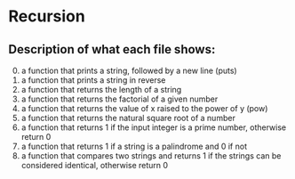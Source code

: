 # Recursion

## Description of what each file shows:
0. a function that prints a string, followed by a new line (puts)
1. a function that prints a string in reverse
2. a function that returns the length of a string
3. a function that returns the factorial of a given number
4. a function that returns the value of x raised to the power of y (pow)
5. a function that returns the natural square root of a number
6. a function that returns 1 if the input integer is a prime number, otherwise return 0
7. a function that returns 1 if a string is a palindrome and 0 if not
8. a function that compares two strings and returns 1 if the strings can be considered identical, otherwise return 0